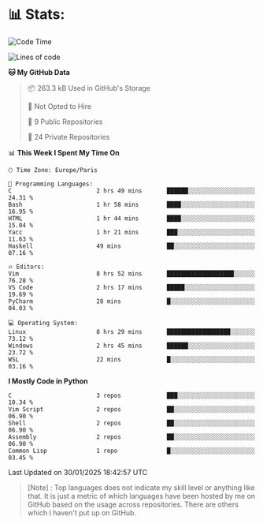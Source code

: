 

<h1>📊 Stats:</h1>

<!--START_SECTION:waka-->
![Code Time](http://img.shields.io/badge/Code%20Time-742%20hrs%2056%20mins-blue)

![Lines of code](https://img.shields.io/badge/From%20Hello%20World%20I%27ve%20Written-6.5%20million%20lines%20of%20code-blue)

**🐱 My GitHub Data** 

> 📦 263.3 kB Used in GitHub's Storage 
 > 
> 🚫 Not Opted to Hire
 > 
> 📜 9 Public Repositories 
 > 
> 🔑 24 Private Repositories 
 > 
📊 **This Week I Spent My Time On** 

```text
🕑︎ Time Zone: Europe/Paris

💬 Programming Languages: 
C                        2 hrs 49 mins       ██████░░░░░░░░░░░░░░░░░░░   24.31 % 
Bash                     1 hr 58 mins        ████░░░░░░░░░░░░░░░░░░░░░   16.95 % 
HTML                     1 hr 44 mins        ████░░░░░░░░░░░░░░░░░░░░░   15.04 % 
Yacc                     1 hr 21 mins        ███░░░░░░░░░░░░░░░░░░░░░░   11.63 % 
Haskell                  49 mins             ██░░░░░░░░░░░░░░░░░░░░░░░   07.16 % 

🔥 Editors: 
Vim                      8 hrs 52 mins       ███████████████████░░░░░░   76.28 % 
VS Code                  2 hrs 17 mins       █████░░░░░░░░░░░░░░░░░░░░   19.69 % 
PyCharm                  28 mins             █░░░░░░░░░░░░░░░░░░░░░░░░   04.03 % 

💻 Operating System: 
Linux                    8 hrs 29 mins       ██████████████████░░░░░░░   73.12 % 
Windows                  2 hrs 45 mins       ██████░░░░░░░░░░░░░░░░░░░   23.72 % 
WSL                      22 mins             █░░░░░░░░░░░░░░░░░░░░░░░░   03.16 % 
```

**I Mostly Code in Python** 

```text
C                        3 repos             ███░░░░░░░░░░░░░░░░░░░░░░   10.34 % 
Vim Script               2 repos             ██░░░░░░░░░░░░░░░░░░░░░░░   06.90 % 
Shell                    2 repos             ██░░░░░░░░░░░░░░░░░░░░░░░   06.90 % 
Assembly                 2 repos             ██░░░░░░░░░░░░░░░░░░░░░░░   06.90 % 
Common Lisp              1 repo              █░░░░░░░░░░░░░░░░░░░░░░░░   03.45 % 
```




 Last Updated on 30/01/2025 18:42:57 UTC
<!--END_SECTION:waka-->

 > [Note] : Top languages does not indicate my skill level or anything like that. It is just a metric of which languages have been hosted by me on GitHub based on the usage across repositories. There are others which I haven't put up on GitHub.</span>
